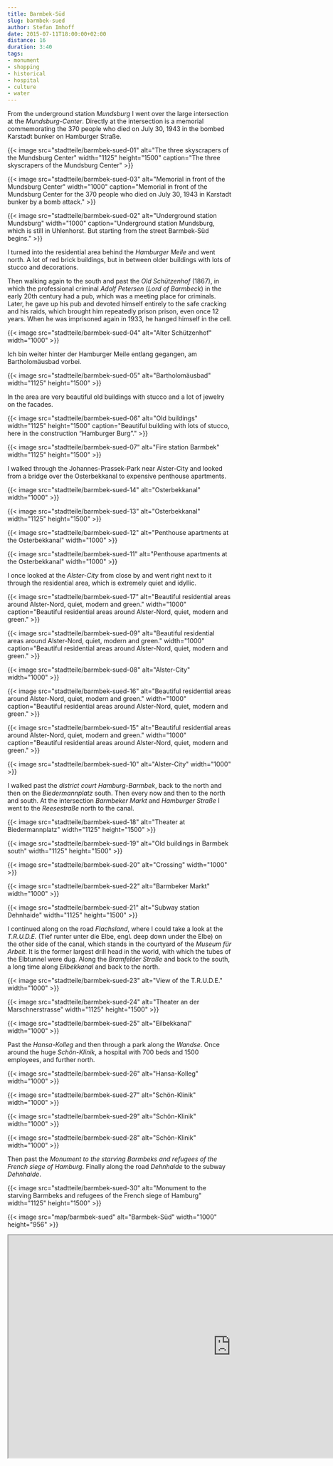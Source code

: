 ```yaml
---
title: Barmbek-Süd
slug: barmbek-sued
author: Stefan Imhoff
date: 2015-07-11T18:00:00+02:00
distance: 16
duration: 3:40
tags:
- monument
- shopping
- historical
- hospital
- culture
- water
---
```


From the underground station *Mundsburg* I went over the large intersection at the *Mundsburg-Center*. Directly at the intersection is a memorial commemorating the 370 people who died on July 30, 1943 in the bombed Karstadt bunker on Hamburger Straße.

{{< image src="stadtteile/barmbek-sued-01" alt="The three skyscrapers of the Mundsburg Center" width="1125" height="1500" caption="The three skyscrapers of the Mundsburg Center" >}}

{{< image src="stadtteile/barmbek-sued-03" alt="Memorial in front of the Mundsburg Center" width="1000" caption="Memorial in front of the Mundsburg Center for the 370 people who died on July 30, 1943 in Karstadt bunker by a bomb attack." >}}

{{< image src="stadtteile/barmbek-sued-02" alt="Underground station Mundsburg" width="1000" caption="Underground station Mundsburg, which is still in Uhlenhorst. But starting from the street Barmbek-Süd begins." >}}

I turned into the residential area behind the *Hamburger Meile* and went north. A lot of red brick buildings, but in between older buildings with lots of stucco and decorations.

Then walking again to the south and past the *Old Schützenhof* (1867), in which the professional criminal *Adolf Petersen* (*Lord of Barmbeck*) in the early 20th century had a pub, which was a meeting place for criminals. Later, he gave up his pub and devoted himself entirely to the safe cracking and his raids, which brought him repeatedly prison prison, even once 12 years. When he was imprisoned again in 1933, he hanged himself in the cell.

{{< image src="stadtteile/barmbek-sued-04" alt="Alter Schützenhof" width="1000" >}}

Ich bin weiter hinter der Hamburger Meile entlang gegangen, am Bartholomäusbad vorbei.

{{< image src="stadtteile/barmbek-sued-05" alt="Bartholomäusbad" width="1125" height="1500" >}}

In the area are very beautiful old buildings with stucco and a lot of jewelry on the facades.

{{< image src="stadtteile/barmbek-sued-06" alt="Old buildings" width="1125" height="1500" caption="Beautiful building with lots of stucco, here in the construction “Hamburger Burg”." >}}

{{< image src="stadtteile/barmbek-sued-07" alt="Fire station Barmbek" width="1125" height="1500" >}}

I walked through the Johannes-Prassek-Park near Alster-City and looked from a bridge over the Osterbekkanal to expensive penthouse apartments.

{{< image src="stadtteile/barmbek-sued-14" alt="Osterbekkanal" width="1000" >}}

{{< image src="stadtteile/barmbek-sued-13" alt="Osterbekkanal" width="1125" height="1500" >}}

{{< image src="stadtteile/barmbek-sued-12" alt="Penthouse apartments at the Osterbekkanal" width="1000" >}}

{{< image src="stadtteile/barmbek-sued-11" alt="Penthouse apartments at the Osterbekkanal" width="1000" >}}

I once looked at the *Alster-City* from close by and went right next to it through the residential area, which is extremely quiet and idyllic.

{{< image src="stadtteile/barmbek-sued-17" alt="Beautiful residential areas around Alster-Nord, quiet, modern and green." width="1000" caption="Beautiful residential areas around Alster-Nord, quiet, modern and green." >}}

{{< image src="stadtteile/barmbek-sued-09" alt="Beautiful residential areas around Alster-Nord, quiet, modern and green." width="1000" caption="Beautiful residential areas around Alster-Nord, quiet, modern and green." >}}

{{< image src="stadtteile/barmbek-sued-08" alt="Alster-City" width="1000" >}}

{{< image src="stadtteile/barmbek-sued-16" alt="Beautiful residential areas around Alster-Nord, quiet, modern and green." width="1000" caption="Beautiful residential areas around Alster-Nord, quiet, modern and green." >}}

{{< image src="stadtteile/barmbek-sued-15" alt="Beautiful residential areas around Alster-Nord, quiet, modern and green." width="1000" caption="Beautiful residential areas around Alster-Nord, quiet, modern and green." >}}

{{< image src="stadtteile/barmbek-sued-10" alt="Alster-City" width="1000" >}}

I walked past the *district court Hamburg-Barmbek*, back to the north and then on the *Biedermannplatz* south. Then every now and then to the north and south. At the intersection *Barmbeker Markt* and *Hamburger Straße* I went to the *Reesestraße* north to the canal.

{{< image src="stadtteile/barmbek-sued-18" alt="Theater at Biedermannplatz" width="1125" height="1500" >}}

{{< image src="stadtteile/barmbek-sued-19" alt="Old buildings in Barmbek south" width="1125" height="1500" >}}

{{< image src="stadtteile/barmbek-sued-20" alt="Crossing" width="1000" >}}

{{< image src="stadtteile/barmbek-sued-22" alt="Barmbeker Markt" width="1000" >}}

{{< image src="stadtteile/barmbek-sued-21" alt="Subway station Dehnhaide" width="1125" height="1500" >}}

I continued along on the road *Flachsland*, where I could take a look at the *T.R.U.D.E.* (Tief runter unter die Elbe, engl. deep down under the Elbe) on the other side of the canal, which stands in the courtyard of the *Museum für Arbeit*. It is the former largest drill head in the world, with which the tubes of the Elbtunnel were dug. Along the *Bramfelder Straße* and back to the south, a long time along *Eilbekkanal* and back to the north.

{{< image src="stadtteile/barmbek-sued-23" alt="View of the T.R.U.D.E." width="1000" >}}

{{< image src="stadtteile/barmbek-sued-24" alt="Theater an der Marschnerstrasse" width="1125" height="1500" >}}

{{< image src="stadtteile/barmbek-sued-25" alt="Eilbekkanal" width="1000" >}}

Past the *Hansa-Kolleg* and then through a park along the *Wandse*. Once around the huge *Schön-Klinik*, a hospital with 700 beds and 1500 employees, and further north.

{{< image src="stadtteile/barmbek-sued-26" alt="Hansa-Kolleg" width="1000" >}}

{{< image src="stadtteile/barmbek-sued-27" alt="Schön-Klinik" width="1000" >}}

{{< image src="stadtteile/barmbek-sued-29" alt="Schön-Klinik" width="1000" >}}

{{< image src="stadtteile/barmbek-sued-28" alt="Schön-Klinik" width="1000" >}}

Then past the *Monument to the starving Barmbeks and refugees of the French siege of Hamburg*. Finally along the road *Dehnhaide* to the subway *Dehnhaide*.

{{< image src="stadtteile/barmbek-sued-30" alt="Monument to the starving Barmbeks and refugees of the French siege of Hamburg" width="1125" height="1500" >}}

{{< image src="map/barmbek-sued" alt="Barmbek-Süd" width="1000" height="956" >}}

<iframe class="map" src="https://www.google.com/maps/d/u/0/embed?mid=1Be0ZZcIQaxNoPTXlfab19m-Fj20" width="1000" height="500">
</iframe>
